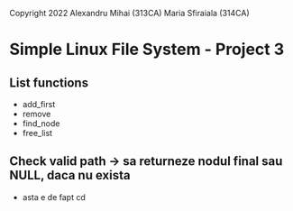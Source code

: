 Copyright 2022 Alexandru Mihai (313CA) Maria Sfiraiala (314CA)

# Simple Linux File System - Project 3

## List functions
- add_first
- remove
- find_node
- free_list

## Check valid path -> sa returneze nodul final sau NULL, daca nu exista
- asta e de fapt cd